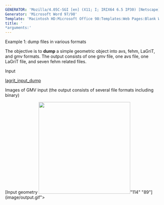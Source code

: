 ```yaml
---
GENERATOR: 'Mozilla/4.05C-SGI [en] (X11; I; IRIX64 6.5 IP30) [Netscape]'
Generator: 'Microsoft Word 97/98'
Template: 'Macintosh HD:Microsoft Office 98:Templates:Web Pages:Blank Web Page'
title: '
*arguments:'
---
```


 Example 1: dump files in various formats

  The objective is to **dump** a simple geometric object into avs,
  fehm, LaGriT, and gmv formats.
  The output consists of one gmv file, one avs file, one LaGriT file,
  and seven fehm related files.

 Input

  [lagrit\_input\_dump](../lagrit_input_dump)

 Images of GMV input (the output consists of several file formats
 including binary)

  [Input geometry <img height="300" width="300" src="/assets/images/output_tn.gif">"114"
  "89"](image/output.gif">
